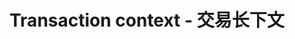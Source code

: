 # Transaction context - 交易长下文 


<!--- Licensed under Creative Commons Attribution 4.0 International License
https://creativecommons.org/licenses/by/4.0/ -->
